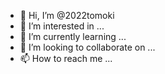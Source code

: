 - 👋 Hi, I’m @2022tomoki
- 👀 I’m interested in ...
- 🌱 I’m currently learning ...
- 💞️ I’m looking to collaborate on ...
- 📫 How to reach me ...

<!---
2022tomoki/2022tomoki is a ✨ special ✨ repository because its `README.md` (this file) appears on your GitHub profile.
You can click the Preview link to take a look at your changes.
--->
